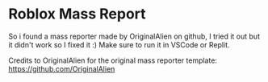 # Roblox Mass Report
So i found a mass reporter made by OriginalAlien on github, I tried it out but it didn't work so I fixed it :)
Make sure to run it in VSCode or Replit. 

Credits to OriginalAlien for the original mass reporter template: https://github.com/OriginalAlien


